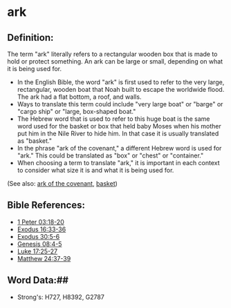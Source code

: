 # ark #

## Definition: ##

The term "ark" literally refers to a rectangular wooden box that is made to hold or protect something. An ark can be large or small, depending on what it is being used for.

* In the English Bible, the word "ark" is first used to refer to the very large, rectangular, wooden boat that Noah built to escape the worldwide flood. The ark had a flat bottom, a roof, and walls.
* Ways to translate this term could include "very large boat" or "barge" or "cargo ship" or "large, box-shaped boat."
* The Hebrew word that is used to refer to this huge boat is the same word used for the basket or box that held baby Moses when his mother put him in the Nile River to hide him. In that case it is usually translated as "basket."
* In the phrase "ark of the covenant," a different Hebrew word is used for "ark." This could be translated as "box" or "chest" or "container."
* When choosing a term to translate "ark," it is important in each context to consider what size it is and what it is being used for.

(See also: [ark of the covenant](arkofthecovenant.md), [basket](../other/basket.md))

## Bible References: ##

* [1 Peter 03:18-20](rc://en/tn/help/1pe/03/18)
* [Exodus 16:33-36](rc://en/tn/help/exo/16/33)
* [Exodus 30:5-6](rc://en/tn/help/exo/30/05)
* [Genesis 08:4-5](rc://en/tn/help/gen/08/04)
* [Luke 17:25-27](rc://en/tn/help/luk/17/25)
* [Matthew 24:37-39](rc://en/tn/help/mat/24/37)

## Word Data:##

* Strong's: H727, H8392, G2787
